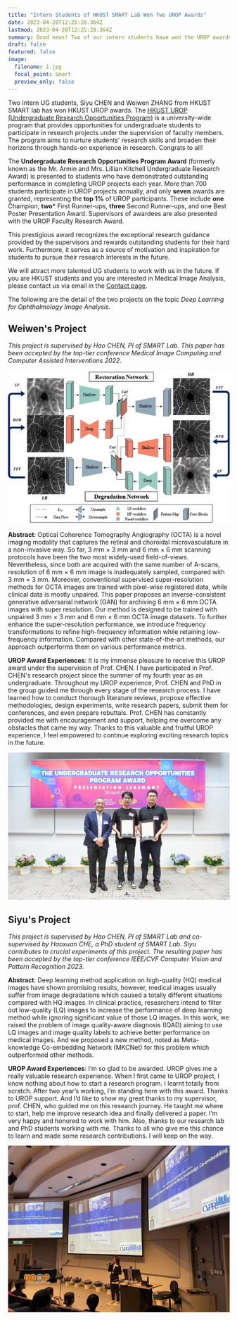 ```yaml
---
title: "Intern Students of HKUST SMART Lab Won Two UROP Awards"
date: 2023-04-28T12:25:28.364Z
lastmod: 2023-04-28T12:25:28.364Z
summary: Good news! Two of our intern students have won the UROP awards. Congratulations to them!
draft: false
featured: false
image:
  filename: 1.jpg
  focal_point: Smart
  preview_only: false
---
```

<!--StartFragment-->

Two Intern UG students, Siyu CHEN and Weiwen ZHANG from HKUST SMART lab has won HKUST UROP awards. The [HKUST UROP (Undergraduate Research Opportunities Program)](https://urop.hkust.edu.hk/) is a university-wide program that provides opportunities for undergraduate students to participate in research projects under the supervision of faculty members. The program aims to nurture students' research skills and broaden their horizons through hands-on experience in research. Congrats to all! 

The **Undergraduate Research Opportunities Program Award** (formerly known as the Mr. Armin and Mrs. Lillian Kitchell Undergraduate Research Award) is presented to students who have demonstrated outstanding performance in completing UROP projects each year. More than 700 students participate in UROP projects annually, and only **seven** awards are granted, representing the **top 1%** of UROP participants. These include **one** Champion, **two*** First Runner-ups, **three** Second Runner-ups, and one Best Poster Presentation Award. Supervisors of awardees are also presented with the UROP Faculty Research Award. 

This prestigious award recognizes the exceptional research guidance provided by the supervisors and rewards outstanding students for their hard work. Furthermore, it serves as a source of motivation and inspiration for students to pursue their research interests in the future.

We will attract more talented UG students to work with us in the future. If you are HKUST students and you are interested in Medical Image Analysis, please contact us via email in the [Contact page](https://hkustsmartlab.netlify.app/contact/).

The following are the detail of the two projects on the topic *Deep Learning for Ophthalmology Image Analysis*.
<!--EndFragment-->

<!--StartFragment-->

## **Weiwen's Project**

*This project is supervised by Hao CHEN, PI of SMART Lab. This paper has been accepted by the top-tier conference  Medical Image Computing and Computer Assisted Interventions 2022*.

![schematic](./3.jpg)

**Abstract**: Optical Coherence Tomography Angiography (OCTA) is a novel imaging modality that captures the retinal and choroidal microvasculature in a non-invasive way. So far, 3 mm × 3 mm and 6 mm × 6 mm scanning protocols have been the two most widely-used field-of-views. Nevertheless, since both are acquired with the same number of A-scans, resolution of 6 mm × 6 mm image is inadequately sampled, compared with 3 mm × 3 mm. Moreover, conventional supervised super-resolution methods for OCTA images are trained with pixel-wise registered data, while clinical data is mostly unpaired. This paper proposes an inverse-consistent generative adversarial network (GAN) for archiving 6 mm × 6 mm OCTA images with super resolution. Our method is designed to be trained with unpaired 3 mm × 3 mm and 6 mm × 6 mm OCTA image datasets. To further enhance the super-resolution performance, we introduce frequency transformations to refine high-frequency information while retaining low-frequency information. Compared with other state-of-the-art methods, our approach outperforms them on various performance metrics.

**UROP Award Experiences**:
It is my immense pleasure to receive this UROP award under the supervision of Prof. CHEN. I have participated in Prof. CHEN's research project since the summer of my fourth year as an undergraduate. Throughout my UROP experience, Prof. CHEN and PhD in the group guided me through every stage of the research process. I have learned how to conduct thorough literature reviews, propose effective methodologies, design experiments, write research papers, submit them for conferences, and even prepare rebuttals. Prof. CHEN has constantly provided me with encouragement and support, helping me overcome any obstacles that came my way. Thanks to this valuable and fruitful UROP experience, I feel empowered to continue exploring exciting research topics in the future.

![award](./4.jpg)

<!--EndFragment-->

<!--StartFragment-->

## **Siyu's Project**

*This project is supervised by Hao CHEN, PI of SMART Lab and co-supervised by Haoxuan CHE, a PhD student of SMART Lab. Siyu contributes to crucial experiments of this project. The resulting paper has been accepted by the top-tier conference IEEE/CVF Computer Vision and Pattern Recognition 2023.*

**Abstract**: Deep learning method application on high-quality (HQ) medical images have shown promising results, however, medical images usually suffer from image degradations which caused a totally different situations compared with HQ images. In clinical practice, researchers intend to filter out low-quality (LQ) images to increase the performance of deep learning method while ignoring significant value of those LQ images. In this work, we raised the problem of image quality-aware diagnosis (IQAD) aiming to use LQ images and image quality labels to achieve better performance on medical images. And we proposed a new method, noted as Meta-knowledge Co-embedding Network (MKCNet) for this problem which outperformed other methods. 

**UROP Award Experiences**:
I’m so glad to be awarded. UROP gives me a really valuable research experience. When I first came to UROP project, I know nothing about how to start a research program. I learnt totally from scratch. After two year’s working, I’m standing here with this award. Thanks to UROP support. And I’d like to show my great thanks to my supervisor, prof. CHEN, who guided me on this research journey. He taught me where to start, help me improve research idea and finally delivered a paper. I’m very happy and honored to work with him. Also, thanks to our research lab and PhD students working with me. Thanks to all who give me this chance to learn and made some research contributions. I will keep on the way.

![award](./2.jpg)
<!--EndFragment-->

